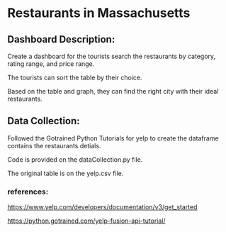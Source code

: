 # Restaurants in Massachusetts 

## Dashboard Description:

Create a dashboard for the tourists search the restaurants by category, rating range, and price range. 

The tourists can sort the table by their choice. 

Based on the table and graph, they can find the right city with their ideal restaurants.  


## Data Collection:
 
Followed the Gotrained Python Tutorials for yelp to create the dataframe contains the restaurants detials. 

Code is provided on the dataCollection.py file. 

The original table is on the yelp.csv file.
 

### references:
 
 https://www.yelp.com/developers/documentation/v3/get_started
 
 https://python.gotrained.com/yelp-fusion-api-tutorial/
